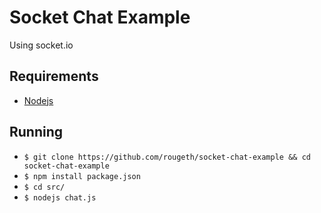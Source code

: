 # Socket Chat Example
Using socket.io

## Requirements
* [Nodejs](http://nodejs.org)

## Running
* `$ git clone https://github.com/rougeth/socket-chat-example && cd socket-chat-example`
* `$ npm install package.json`
* `$ cd src/`
* `$ nodejs chat.js`
